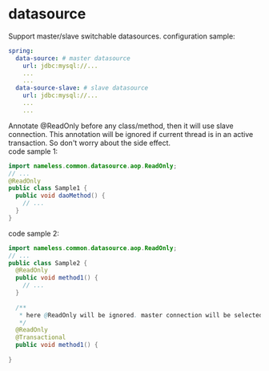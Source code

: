 # datasource
Support master/slave switchable datasources.
configuration sample:
```yaml
spring:
  data-source: # master datasource
    url: jdbc:mysql://...
    ...
    ...
  data-source-slave: # slave datasource
    url: jdbc:mysql://...
    ...
    ...
```
Annotate @ReadOnly before any class/method, then it will use slave connection. This annotation will be ignored if current thread is in an active transaction. So don't worry about the side effect.  
code sample 1:
```java
import nameless.common.datasource.aop.ReadOnly;
// ...
@ReadOnly
public class Sample1 {
  public void daoMethod() {
    // ...
  }
}
```
code sample 2:
```java
import nameless.common.datasource.aop.ReadOnly;
// ...
public class Sample2 {
  @ReadOnly
  public void method1() {
    // ...
  }
  
  /**
   * here @ReadOnly will be ignored. master connection will be selected
   */
  @ReadOnly
  @Transactional
  public void method1() {
  
}  
```
